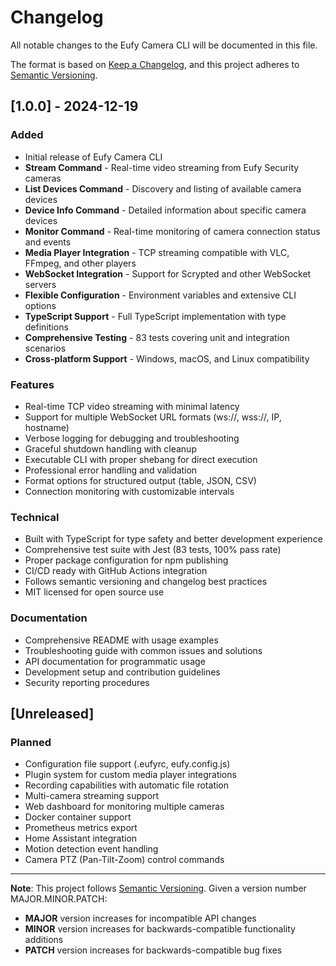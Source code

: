 # Changelog

All notable changes to the Eufy Camera CLI will be documented in this file.

The format is based on [Keep a Changelog](https://keepachangelog.com/en/1.0.0/),
and this project adheres to [Semantic Versioning](https://semver.org/spec/v2.0.0.html).

## [1.0.0] - 2024-12-19

### Added

- Initial release of Eufy Camera CLI
- **Stream Command** - Real-time video streaming from Eufy Security cameras
- **List Devices Command** - Discovery and listing of available camera devices
- **Device Info Command** - Detailed information about specific camera devices
- **Monitor Command** - Real-time monitoring of camera connection status and events
- **Media Player Integration** - TCP streaming compatible with VLC, FFmpeg, and other players
- **WebSocket Integration** - Support for Scrypted and other WebSocket servers
- **Flexible Configuration** - Environment variables and extensive CLI options
- **TypeScript Support** - Full TypeScript implementation with type definitions
- **Comprehensive Testing** - 83 tests covering unit and integration scenarios
- **Cross-platform Support** - Windows, macOS, and Linux compatibility

### Features

- Real-time TCP video streaming with minimal latency
- Support for multiple WebSocket URL formats (ws://, wss://, IP, hostname)
- Verbose logging for debugging and troubleshooting
- Graceful shutdown handling with cleanup
- Executable CLI with proper shebang for direct execution
- Professional error handling and validation
- Format options for structured output (table, JSON, CSV)
- Connection monitoring with customizable intervals

### Technical

- Built with TypeScript for type safety and better development experience
- Comprehensive test suite with Jest (83 tests, 100% pass rate)
- Proper package configuration for npm publishing
- CI/CD ready with GitHub Actions integration
- Follows semantic versioning and changelog best practices
- MIT licensed for open source use

### Documentation

- Comprehensive README with usage examples
- Troubleshooting guide with common issues and solutions
- API documentation for programmatic usage
- Development setup and contribution guidelines
- Security reporting procedures

## [Unreleased]

### Planned

- Configuration file support (.eufyrc, eufy.config.js)
- Plugin system for custom media player integrations
- Recording capabilities with automatic file rotation
- Multi-camera streaming support
- Web dashboard for monitoring multiple cameras
- Docker container support
- Prometheus metrics export
- Home Assistant integration
- Motion detection event handling
- Camera PTZ (Pan-Tilt-Zoom) control commands

---

**Note**: This project follows [Semantic Versioning](https://semver.org/). Given a version number MAJOR.MINOR.PATCH:

- **MAJOR** version increases for incompatible API changes
- **MINOR** version increases for backwards-compatible functionality additions
- **PATCH** version increases for backwards-compatible bug fixes
